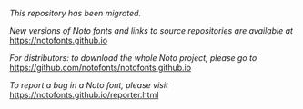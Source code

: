 *This repository has been migrated.*

*New versions of Noto fonts and links to source repositories are available at* https://notofonts.github.io

*For distributors: to download the whole Noto project, please go to* https://github.com/notofonts/notofonts.github.io

*To report a bug in a Noto font, please visit* https://notofonts.github.io/reporter.html
